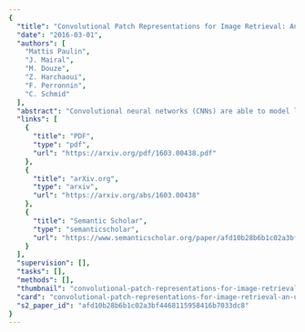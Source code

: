 ```yaml
---
{
  "title": "Convolutional Patch Representations for Image Retrieval: An Unsupervised Approach",
  "date": "2016-03-01",
  "authors": [
    "Mattis Paulin",
    "J. Mairal",
    "M. Douze",
    "Z. Harchaoui",
    "F. Perronnin",
    "C. Schmid"
  ],
  "abstract": "Convolutional neural networks (CNNs) are able to model local stationary structures in natural images in a multi-scale fashion, when learning all model parameters with supervision. While excellent performance was achieved for image classification when large amounts of labeled visual data are available, their success for unsupervised tasks such as image retrieval has been moderate so far.Our paper focuses on this latter setting and explores several methods for learning patch descriptors without supervision with application to matching and instance-level retrieval. To that effect, we propose a new family of patch representations, based on the recently introduced convolutional kernel networks. We show that our descriptor, named Patch-CKN, performs better than SIFT as well as other convolutional networks learned by artificially introducing supervision and is significantly faster to train. To demonstrate its effectiveness, we perform an extensive evaluation on standard benchmarks for patch and image retrieval where we obtain state-of-the-art results. We also introduce a new dataset called RomePatches, which allows to simultaneously study descriptor performance for patch and image retrieval.",
  "links": [
    {
      "title": "PDF",
      "type": "pdf",
      "url": "https://arxiv.org/pdf/1603.00438.pdf"
    },
    {
      "title": "arXiv.org",
      "type": "arxiv",
      "url": "https://arxiv.org/abs/1603.00438"
    },
    {
      "title": "Semantic Scholar",
      "type": "semanticscholar",
      "url": "https://www.semanticscholar.org/paper/afd10b28b6b1c02a3bf4468115958416b7033dc8"
    }
  ],
  "supervision": [],
  "tasks": [],
  "methods": [],
  "thumbnail": "convolutional-patch-representations-for-image-retrieval-an-unsupervised-approach-thumb.jpg",
  "card": "convolutional-patch-representations-for-image-retrieval-an-unsupervised-approach-card.jpg",
  "s2_paper_id": "afd10b28b6b1c02a3bf4468115958416b7033dc8"
}
---
```


